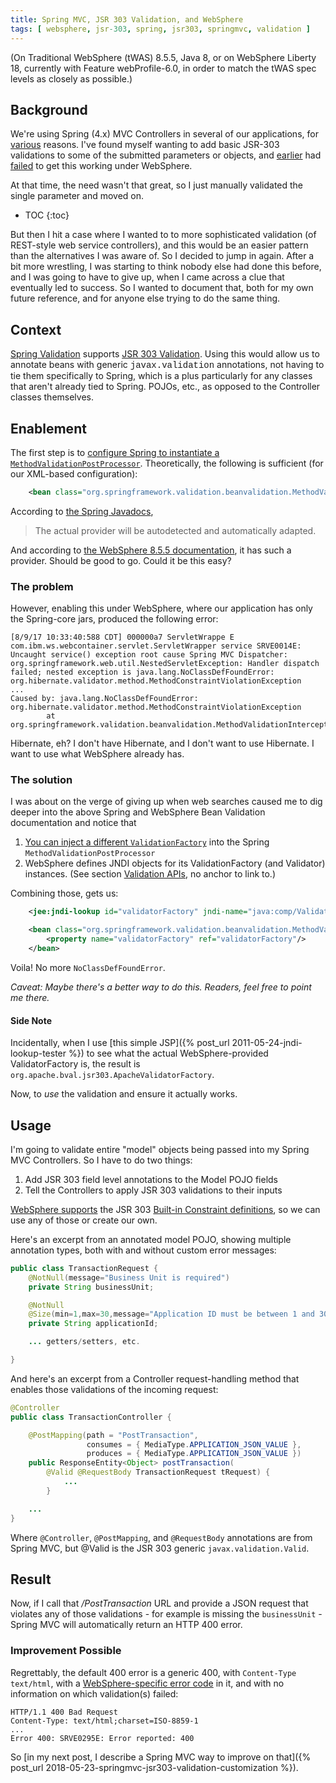 ```yaml
---
title: Spring MVC, JSR 303 Validation, and WebSphere
tags: [ websphere, jsr-303, spring, jsr303, springmvc, validation ]
---
```

(On Traditional WebSphere (tWAS) 8.5.5, Java 8, or on WebSphere Liberty 18, currently with Feature webProfile-6.0, in order to match the tWAS spec levels as closely as possible.)

## Background

We're using Spring (4.x) MVC Controllers in several of our applications, for [various](https://zeroturnaround.com/webframeworksindex/) reasons. I've found myself wanting to add basic JSR-303 validations to some of the submitted parameters or objects, and [earlier](https://www.ibm.com/developerworks/community/forums/html/threadTopic?id=ee47f46e-c56c-44e9-81be-0f94d4d3f1c5&ps=25) had [failed](https://stackoverflow.com/questions/45819588/jsr-303-validation-with-spring-mvc-on-websphere) to get this working under WebSphere.

At that time, the need wasn't that great, so I just manually validated the single parameter and moved on.

* TOC
{:toc}

But then I hit a case where I wanted to to more sophisticated validation (of REST-style web service controllers), and this would be an easier pattern than the alternatives I was aware of. So I decided to jump in again. After a bit more wrestling, I was starting to think nobody else had done this before, and I was going to have to give up, when I came across a clue that eventually led to success. So I wanted to document that, both for my own future reference, and for anyone else trying to do the same thing.

## Context

[Spring Validation](https://docs.spring.io/spring/docs/4.3.x/spring-framework-reference/html/validation.html#validation-beanvalidation) supports [JSR 303 Validation](http://beanvalidation.org/1.0/spec/). Using this would allow us to annotate beans with generic <span style="font-family:courier new,courier,monospace;">javax.validation</span> annotations, not having to tie them specifically to Spring, which is a plus particularly for any classes that aren't already tied to Spring. POJOs, etc., as opposed to the Controller classes themselves.

## Enablement

The first step is to [configure Spring to instantiate a `MethodValidationPostProcessor`](https://docs.spring.io/spring/docs/4.3.x/spring-framework-reference/html/validation.html#validation-beanvalidation-spring-method). Theoretically, the following is sufficient (for our XML-based configuration):
```xml
    <bean class="org.springframework.validation.beanvalidation.MethodValidationPostProcessor"/>
```
According to [the Spring Javadocs](https://docs.spring.io/spring/docs/4.3.16.RELEASE/javadoc-api/org/springframework/validation/beanvalidation/MethodValidationPostProcessor.html),

> The actual provider will be autodetected and automatically adapted.

And according to [the WebSphere 8.5.5 documentation](https://www.ibm.com/support/knowledgecenter/en/SSAW57_8.5.5/com.ibm.websphere.nd.multiplatform.doc/ae/cdat_beanval.html), it has such a provider. Should be good to go. Could it be this easy?

### The problem

However, enabling this under WebSphere, where our application has only the Spring-core jars, produced the following error:
```
[8/9/17 10:33:40:588 CDT] 000000a7 ServletWrappe E com.ibm.ws.webcontainer.servlet.ServletWrapper service SRVE0014E: Uncaught service() exception root cause Spring MVC Dispatcher: org.springframework.web.util.NestedServletException: Handler dispatch failed; nested exception is java.lang.NoClassDefFoundError: org.hibernate.validator.method.MethodConstraintViolationException  
...  
Caused by: java.lang.NoClassDefFoundError: org.hibernate.validator.method.MethodConstraintViolationException  
        at org.springframework.validation.beanvalidation.MethodValidationInterceptor.invoke(MethodValidationInterceptor.java:152)
```

Hibernate, eh? I don't have Hibernate, and I don't want to use Hibernate. I want to use what WebSphere already has.

### The solution

I was about on the verge of giving up when web searches caused me to dig deeper into the above Spring and WebSphere Bean Validation documentation and notice that

1.  [You can inject a different `ValidationFactory`](https://docs.spring.io/spring/docs/4.3.x/spring-framework-reference/html/validation.html#validation-beanvalidation-spring) into the Spring `MethodValidationPostProcessor`
2.  WebSphere defines JNDI objects for its ValidationFactory (and Validator) instances. (See section [Validation APIs](https://www.ibm.com/support/knowledgecenter/en/SSAW57_8.5.5/com.ibm.websphere.nd.multiplatform.doc/ae/cdat_beanval.html), no anchor to link to.)

Combining those, gets us:
```xml
    <jee:jndi-lookup id="validatorFactory" jndi-name="java:comp/ValidatorFactory" resource-ref="false"/>

    <bean class="org.springframework.validation.beanvalidation.MethodValidationPostProcessor">  
        <property name="validatorFactory" ref="validatorFactory"/>  
    </bean>
```
Voila! No more `NoClassDefFoundError`.

_Caveat: Maybe there's a better way to do this. Readers, feel free to point me there._

#### Side Note

Incidentally, when I use [this simple JSP]({% post_url 2011-05-24-jndi-lookup-tester %}) to see what the actual WebSphere-provided ValidatorFactory is, the result is `org.apache.bval.jsr303.ApacheValidatorFactory`.

Now, to _use_ the validation and ensure it actually works.

## Usage

I'm going to validate entire "model" objects being passed into my Spring MVC Controllers. So I have to do two things:

1.  Add JSR 303 field level annotations to the Model POJO fields
2.  Tell the Controllers to apply JSR 303 validations to their inputs

[WebSphere supports](https://www.ibm.com/support/knowledgecenter/en/SSAW57_8.5.5/com.ibm.websphere.nd.multiplatform.doc/ae/rdat_beanvalconstraints.html) the JSR 303 [Built-in Constraint definitions](http://beanvalidation.org/1.0/spec/#d0e5601), so we can use any of those or create our own.

Here's an excerpt from an annotated model POJO, showing multiple annotation types, both with and without custom error messages:
```java
public class TransactionRequest {  
    @NotNull(message="Business Unit is required")
    private String businessUnit;  

    @NotNull
    @Size(min=1,max=30,message="Application ID must be between 1 and 30 characters")
    private String applicationId;  

    ... getters/setters, etc.

}
``` 

And here's an excerpt from a Controller request-handling method that enables those validations of the incoming request:

```java
@Controller  
public class TransactionController {

    @PostMapping(path = "PostTransaction",  
                 consumes = { MediaType.APPLICATION_JSON_VALUE },  
                 produces = { MediaType.APPLICATION_JSON_VALUE })  
    public ResponseEntity<Object> postTransaction(  
        @Valid @RequestBody TransactionRequest tRequest) {  
            ...  
        }

    ...
}
```
Where `@Controller`, `@PostMapping`, and `@RequestBody` annotations are from Spring MVC, but @Valid is the JSR 303 generic `javax.validation.Valid`.

## Result

Now, if I call that _/PostTransaction_ URL and provide a JSON request that violates any of those validations - for example is missing the `businessUnit` - Spring MVC will automatically return an HTTP 400 error.

### Improvement Possible

Regrettably, the default 400 error is a generic 400, with `Content-Type text/html`, with a [WebSphere-specific error code](https://www.ibm.com/support/knowledgecenter/en/SSAW57_8.5.5/com.ibm.websphere.messages.doc/com.ibm.ws.webcontainer.resources.Messages.html) in it, and with no information on which validation(s) failed:
```
HTTP/1.1 400 Bad Request  
Content-Type: text/html;charset=ISO-8859-1  
...  
Error 400: SRVE0295E: Error reported: 400
````
So [in my next post, I describe a Spring MVC way to improve on that]({% post_url 2018-05-23-springmvc-jsr303-validation-customization %}).
